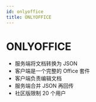 ```yaml
---
id: onlyoffice
title: ONLYOFFICE
---
```


# ONLYOFFICE

* 服务端将文档转换为 JSON
* 客户端是一个完整的 Office 套件
* 客户端负责编辑文档
* 服务端合并 JSON 再回传
* 社区版限制 20 个用户
